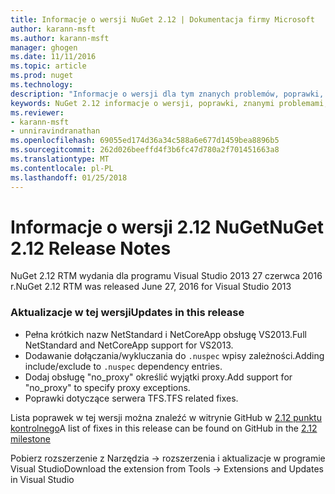 ```yaml
---
title: Informacje o wersji NuGet 2.12 | Dokumentacja firmy Microsoft
author: karann-msft
ms.author: karann-msft
manager: ghogen
ms.date: 11/11/2016
ms.topic: article
ms.prod: nuget
ms.technology: 
description: "Informacje o wersji dla tym znanych problemów, poprawki, dodatkowe funkcje i dcr 2.12 NuGet."
keywords: NuGet 2.12 informacje o wersji, poprawki, znanymi problemami, nowe funkcje, dcr
ms.reviewer:
- karann-msft
- unniravindranathan
ms.openlocfilehash: 69055ed174d36a34c588a6e677d1459bea8896b5
ms.sourcegitcommit: 262d026beeffd4f3b6fc47d780a2f701451663a8
ms.translationtype: MT
ms.contentlocale: pl-PL
ms.lasthandoff: 01/25/2018
---
```

# <a name="nuget-212-release-notes"></a><span data-ttu-id="d9d4b-104">Informacje o wersji 2.12 NuGet</span><span class="sxs-lookup"><span data-stu-id="d9d4b-104">NuGet 2.12 Release Notes</span></span>

<span data-ttu-id="d9d4b-105">NuGet 2.12 RTM wydania dla programu Visual Studio 2013 27 czerwca 2016 r.</span><span class="sxs-lookup"><span data-stu-id="d9d4b-105">NuGet 2.12 RTM was released June 27, 2016 for Visual Studio 2013</span></span>

### <a name="updates-in-this-release"></a><span data-ttu-id="d9d4b-106">Aktualizacje w tej wersji</span><span class="sxs-lookup"><span data-stu-id="d9d4b-106">Updates in this release</span></span>

* <span data-ttu-id="d9d4b-107">Pełna krótkich nazw NetStandard i NetCoreApp obsługę VS2013.</span><span class="sxs-lookup"><span data-stu-id="d9d4b-107">Full NetStandard  and NetCoreApp support for VS2013.</span></span>
* <span data-ttu-id="d9d4b-108">Dodawanie dołączania/wykluczania do `.nuspec` wpisy zależności.</span><span class="sxs-lookup"><span data-stu-id="d9d4b-108">Adding include/exclude to `.nuspec` dependency entries.</span></span>
* <span data-ttu-id="d9d4b-109">Dodaj obsługę "no_proxy" określić wyjątki proxy.</span><span class="sxs-lookup"><span data-stu-id="d9d4b-109">Add support for "no_proxy" to specify proxy exceptions.</span></span>
* <span data-ttu-id="d9d4b-110">Poprawki dotyczące serwera TFS.</span><span class="sxs-lookup"><span data-stu-id="d9d4b-110">TFS related fixes.</span></span>

<span data-ttu-id="d9d4b-111">Lista poprawek w tej wersji można znaleźć w witrynie GitHub w [2.12 punktu kontrolnego](https://github.com/NuGet/Home/issues?q=milestone%3A2.12+is%3Aclosed)</span><span class="sxs-lookup"><span data-stu-id="d9d4b-111">A list of fixes in this release can be found on GitHub in the [2.12 milestone](https://github.com/NuGet/Home/issues?q=milestone%3A2.12+is%3Aclosed)</span></span>

<span data-ttu-id="d9d4b-112">Pobierz rozszerzenie z Narzędzia -> rozszerzenia i aktualizacje w programie Visual Studio</span><span class="sxs-lookup"><span data-stu-id="d9d4b-112">Download the extension from Tools -> Extensions and Updates in Visual Studio</span></span>
